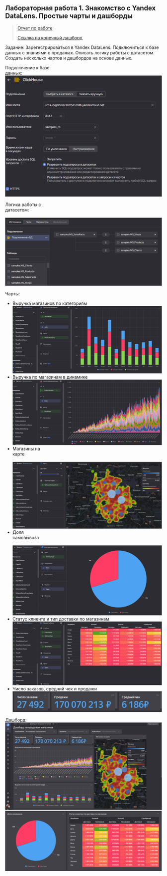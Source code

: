 ## Лабораторная работа 1. Знакомство с Yandex DataLens. Простые чарты и дашборды
> [Отчет по работе](https://drive.google.com/file/d/1rnoHLVFGoUcuQdWhRGofoVWXT_ccBMHi/view?usp=drive_link)
> 
> [Ссылка на конечный дашборд](https://datalens.yandex/pesw5fnb0vrqf)

Задание: Зарегестрироваться в Yandex DataLens. Подключиться к базе данных с знаниями о продажах.  Описать логику работы с датасетом. Создать несколько чартов и дашбордов на основе данных.

Подключение к базе данных:⠀⠀⠀⠀⠀⠀⠀⠀⠀⠀⠀⠀⠀⠀⠀⠀⠀⠀⠀⠀⠀⠀⠀⠀⠀⠀⠀⠀⠀⠀⠀⠀⠀⠀⠀⠀⠀⠀⠀⠀⠀⠀⠀
![1-1](img1/1-1.png)


Логика работы с датасетом:⠀⠀⠀⠀⠀⠀⠀⠀⠀⠀⠀⠀⠀⠀⠀⠀⠀⠀⠀⠀⠀⠀⠀⠀⠀⠀⠀⠀⠀⠀⠀⠀⠀⠀⠀⠀⠀⠀⠀⠀⠀⠀⠀
![1-2](img1/1-2.png)

Чарты:
* Выручка магазинов по категориям
![1-3](img1/1-3.png) 
* Выручка по магазинам в динамике
![1-4](img1/1-4.png)
* Магазины на карте⠀⠀⠀⠀⠀⠀⠀⠀⠀⠀⠀⠀⠀⠀⠀⠀⠀⠀⠀⠀⠀⠀⠀⠀⠀⠀⠀⠀⠀⠀⠀⠀⠀⠀⠀⠀⠀⠀⠀⠀⠀⠀⠀⠀⠀⠀⠀⠀⠀
![1-5](img1/1-5.png)
* Доля самовывоза⠀⠀⠀⠀⠀⠀⠀⠀⠀⠀⠀⠀⠀⠀⠀⠀⠀⠀⠀⠀⠀⠀⠀⠀⠀⠀⠀⠀⠀⠀⠀⠀⠀⠀⠀⠀⠀⠀⠀⠀⠀⠀⠀⠀⠀⠀⠀⠀⠀⠀⠀
![1-6](img1/1-6.png)
* Статус клиента и тип доставки по магазинам
![1-7](img1/1-7.png)
* Число заказов, средний чек и продажи
![1-8](img1/1-8.png)
  
Дашборд:
![1-9](img1/1-9.png)
![1-10](img1/1-10.png)
